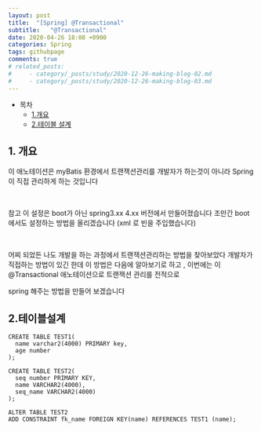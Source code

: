 ```yaml
---
layout: post
title:  "[Spring] @Transactional"
subtitle:   "@Transactional"
date: 2020-04-26 18:08 +0900
categories: Spring
tags: githubpage
comments: true
# related_posts:
#     - category/_posts/study/2020-12-26-making-blog-02.md
#     - category/_posts/study/2020-12-26-making-blog-03.md
---
```


- 목차
    - [1.개요](#개요)
    - [2.테이블 설계](#테이블설계)


## 1. 개요
이 애노테이션은 myBatis 환경에서 트랜잭션관리를 개발자가 하는것이 아니라 Spring이 직접 관리하게 하는 것입니다 

​

참고 이 설정은 boot가 아닌 spring3.xx 4.xx 버전에서 만들어졌습니다 조만간 boot에서도 설정하는 방법을 올리겠습니다 (xml 로 빈을 주입했습니다)

​

어찌 되었든 나도 개발을 하는 과정에서 트랜잭션관리하는 방법을 찾아보았다 개발자가 직접하는 방법이 있긴 한데 이 방법은 다음에 알아보기로 하고 , 이번에는 이 @Transactional 애노테이션으로 트랜잭션 관리를 전적으로 

spring 해주는 방법을 만들어 보겠습니다 

## 2.테이블설계
```
CREATE TABLE TEST1(
  name varchar2(4000) PRIMARY key,
  age number
);

CREATE TABLE TEST2(
  seq number PRIMARY KEY, 
  name VARCHAR2(4000),
  seq_name VARCHAR2(4000)
);

ALTER TABLE TEST2
ADD CONSTRAINT fk_name FOREIGN KEY(name) REFERENCES TEST1 (name);
```


